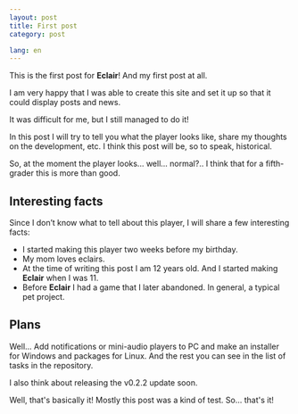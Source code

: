 ```yaml
---
layout: post
title: First post
category: post

lang: en
---
```


This is the first post for **Eclair**! And my first post at all.

I am very happy that I was able to create this site and set it up so that it could display posts and news.

It was difficult for me, but I still managed to do it!

In this post I will try to tell you what the player looks like, share my thoughts on the development, etc. I think this post will be, so to speak, historical.

So, at the moment the player looks... well... normal?.. I think that for a fifth-grader this is more than good.

## Interesting facts
Since I don’t know what to tell about this player, I will share a few interesting facts:

- I started making this player two weeks before my birthday.
- My mom loves eclairs.
- At the time of writing this post I am 12 years old. And I started making **Eclair** when I was 11.
- Before **Eclair** I had a game that I later abandoned. In general, a typical pet project.

## Plans
Well... Add notifications or mini-audio players to PC and make an installer for Windows and packages for Linux. And the rest you can see in the list of tasks in the repository.

I also think about releasing the v0.2.2 update soon.

Well, that's basically it! Mostly this post was a kind of test. So... that's it!